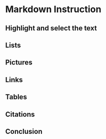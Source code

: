 # Markdown Instruction

## Highlight and select the text

## Lists

## Pictures

## Links

## Tables

## Citations

## Conclusion

